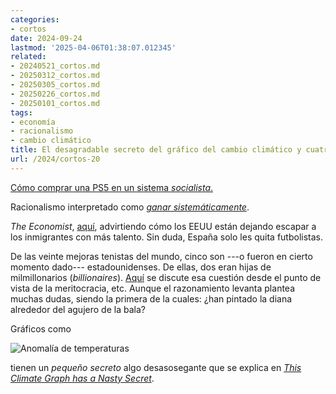 ```yaml
---
categories:
- cortos
date: 2024-09-24
lastmod: '2025-04-06T01:38:07.012345'
related:
- 20240521_cortos.md
- 20250312_cortos.md
- 20250305_cortos.md
- 20250226_cortos.md
- 20250101_cortos.md
tags:
- economía
- racionalismo
- cambio climático
title: El desagradable secreto del gráfico del cambio climático y cuatro asuntos más
url: /2024/cortos-20
---
```


[Cómo comprar una PS5 en un sistema _socialista_.](https://x.com/DylanMAllman/status/1776649146675712146)

Racionalismo interpretado como [_ganar sistemáticamente_](https://www.astralcodexten.com/p/what-are-we-arguing-about-when-we).

_The Economist_, [aquí](https://www.economist.com/leaders/2024/08/15/america-is-sabotaging-itself-in-the-global-battle-for-talent), advirtiendo cómo los EEUU están dejando escapar a los inmigrantes con más talento. Sin duda, España solo les quita futbolistas.

De las veinte mejoras tenistas del mundo, cinco son ---o fueron en cierto momento dado--- estadounidenses. De ellas, dos eran hijas de milmillonarios (_billionaires_). [Aquí](https://statmodeling.stat.columbia.edu/2024/09/06/meritocracy-and-womens-tennis/) se discute esa cuestión desde el punto de vista de la meritocracia, etc. Aunque el razonamiento levanta plantea muchas dudas, siendo la primera de la cuales: ¿han pintado la diana alrededor del agujero de la bala?

Gráficos como

![Anomalía de temperaturas](/images/temperature_anomaly.png#center)

tienen un _pequeño secreto_ algo desasosegante que se explica en [_This Climate Graph has a Nasty Secret_](https://backreaction.blogspot.com/2024/07/this-climate-graph-has-nasty-secret.html).